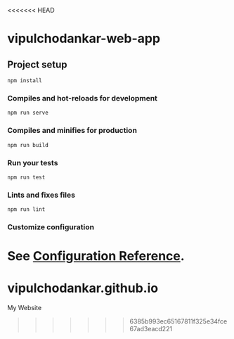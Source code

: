 <<<<<<< HEAD
# vipulchodankar-web-app

## Project setup
```
npm install
```

### Compiles and hot-reloads for development
```
npm run serve
```

### Compiles and minifies for production
```
npm run build
```

### Run your tests
```
npm run test
```

### Lints and fixes files
```
npm run lint
```

### Customize configuration
See [Configuration Reference](https://cli.vuejs.org/config/).
=======
# vipulchodankar.github.io
My Website
>>>>>>> 6385b993ec65167811f325e34fce67ad3eacd221
